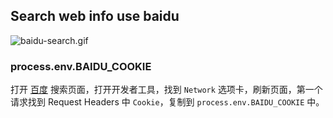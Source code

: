 ## Search web info use baidu

![baidu-search.gif](https://raw.githubusercontent.com/jarvis2f/ais-ninja/main/plugins/baidu-search/baidu-search.gif)

### process.env.BAIDU_COOKIE

打开 [百度]('baidu.com') 搜索页面，打开开发者工具，找到 `Network` 选项卡，刷新页面，第一个请求找到 Request Headers 中 `Cookie`，复制到 `process.env.BAIDU_COOKIE` 中。

